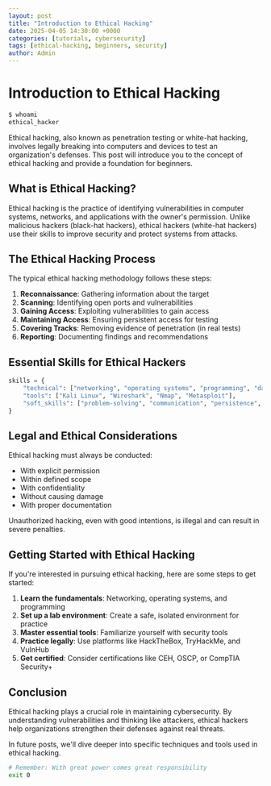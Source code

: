 ```yaml
---
layout: post
title: "Introduction to Ethical Hacking"
date: 2025-04-05 14:30:00 +0000
categories: [tutorials, cybersecurity]
tags: [ethical-hacking, beginners, security]
author: Admin
---
```


# Introduction to Ethical Hacking

```bash
$ whoami
ethical_hacker
```

Ethical hacking, also known as penetration testing or white-hat hacking, involves legally breaking into computers and devices to test an organization's defenses. This post will introduce you to the concept of ethical hacking and provide a foundation for beginners.

## What is Ethical Hacking?

Ethical hacking is the practice of identifying vulnerabilities in computer systems, networks, and applications with the owner's permission. Unlike malicious hackers (black-hat hackers), ethical hackers (white-hat hackers) use their skills to improve security and protect systems from attacks.

## The Ethical Hacking Process

The typical ethical hacking methodology follows these steps:

1. **Reconnaissance**: Gathering information about the target
2. **Scanning**: Identifying open ports and vulnerabilities
3. **Gaining Access**: Exploiting vulnerabilities to gain access
4. **Maintaining Access**: Ensuring persistent access for testing
5. **Covering Tracks**: Removing evidence of penetration (in real tests)
6. **Reporting**: Documenting findings and recommendations

## Essential Skills for Ethical Hackers

```python
skills = {
    "technical": ["networking", "operating systems", "programming", "databases"],
    "tools": ["Kali Linux", "Wireshark", "Nmap", "Metasploit"],
    "soft_skills": ["problem-solving", "communication", "persistence", "ethics"]
}
```

## Legal and Ethical Considerations

Ethical hacking must always be conducted:
- With explicit permission
- Within defined scope
- With confidentiality
- Without causing damage
- With proper documentation

Unauthorized hacking, even with good intentions, is illegal and can result in severe penalties.

## Getting Started with Ethical Hacking

If you're interested in pursuing ethical hacking, here are some steps to get started:

1. **Learn the fundamentals**: Networking, operating systems, and programming
2. **Set up a lab environment**: Create a safe, isolated environment for practice
3. **Master essential tools**: Familiarize yourself with security tools
4. **Practice legally**: Use platforms like HackTheBox, TryHackMe, and VulnHub
5. **Get certified**: Consider certifications like CEH, OSCP, or CompTIA Security+

## Conclusion

Ethical hacking plays a crucial role in maintaining cybersecurity. By understanding vulnerabilities and thinking like attackers, ethical hackers help organizations strengthen their defenses against real threats.

In future posts, we'll dive deeper into specific techniques and tools used in ethical hacking.

```bash
# Remember: With great power comes great responsibility
exit 0
```
